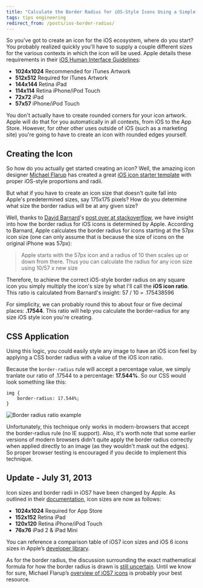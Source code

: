 ```yaml
---
title: "Calculate the Border Radius for iOS-Style Icons Using a Simple Ratio"
tags: tips engineering
redirect_from: /posts/ios-border-radius/
---
```


So you've got to create an icon for the iOS ecosystem, where do you start? You probably realized quickly you'll have to supply a couple different sizes for the various contexts in which the icon will be used. Apple details these requirements in their [iOS Human Interface Guidelines][iconSizes]:

- **1024x1024** Recommended for iTunes Artwork
- **512x512** Required for iTunes Artwork
- **144x144** Retina iPad
- **114x114** Retina iPhone/iPod Touch
- **72x72** iPad
- **57x57** iPhone/iPod Touch

You don't actually have to create rounded corners for your icon artwork. Apple will do that for you automatically in all contexts, from iOS to the App Store. However, for other other uses outside of iOS (such as a marketing site) you're going to have to create an icon with rounded edges yourself.

## Creating the Icon

So how do you actually get started creating an icon? Well, the amazing icon designer [Michael Flarup][Flarup] has created a great [iOS icon starter template][template] with proper iOS-style proportions and radii.

But what if you have to create an icon size that doesn't quite fall into Apple's predetermined sizes, say 175x175 pixels? How do you determine what size the border radius will be at any given size?

Well, thanks to [David Barnard][Barnard]'s [post over at stackoverflow][stackoverflow], we have insight into how the border radius for iOS icons is determined by Apple. According to Barnard, Apple calculates the border radius for icons starting at the 57px icon size (one can only assume that is because the size of icons on the original iPhone was 57px):

> Apple starts with the 57px icon and a radius of 10 then scales up or down from there. Thus you can calculate the radius for any icon size using 10/57 x new size

Therefore, to achieve the correct iOS-style border radius on any square icon you simply multiply the icon's size by what I'll call the **iOS icon ratio**. This ratio is calculated from Barnard's insight: 57 / 10 = .175438596

For simplicity, we can probably round this to about four or five decimal places: **.17544**. This ratio will help you calculate the border-radius for any size iOS style icon you're creating.

## CSS Application

Using this logic, you could easily style any image to have an iOS icon feel by applying a CSS border radius with a value of the iOS icon ratio.

Because the `border-radius` rule will accept a percentage value, we simply tranlate our ratio of .17544 to a percentage: **17.544%**. So our CSS would look something like this:

	img {
		border-radius: 17.544%;
	}

![Border radius ratio example](https://cdn.jim-nielsen.com/blog/2012/border-radius-ratio.png)

Unfortunately, this technique only works in modern-browsers that accept the border-radius rule (no IE support). Also, it's worth note that some earlier versions of modern browsers didn't quite apply the border radius correctly when applied directly to an image (as they wouldn't mask out the edges). So proper browser testing is encouraged if you decide to implement this technique.

## Update - July 31, 2013

Icon sizes and border radii in iOS7 have been changed by Apple. As outlined in their [documentation][newIconSizes], icon sizes are now as follows:

- **1024x1024** Required for App Store
- **152x152** Retina iPad
- **120x120** Retina iPhone/iPod Touch
- **76x76** iPad 2 & iPad Mini

You can reference a comparison table of iOS7 icon sizes and iOS 6 icons sizes in Apple’s [developer library][developerLibrary].

As for the border radius, the discussion surrounding the exact mathematical formula for how the border radius is drawn is [still uncertain](http://www.mani.de/backstage/?p=483). Until we know for sure, Michael Flarup’s [overview of iOS7 icons](http://www.pixelresort.com/blog/start-making-ios-7-icons-with-the-app-icon-template-3-0/) is probably your best resource.

[Flarup]: http://www.pixelresort.com/
[template]: http://appicontemplate.com/
[iconSizes]: http://developer.apple.com/library/ios/#documentation/userexperience/conceptual/mobilehig/IconsImages/IconsImages.html
[corners]: http://developer.apple.com/library/ios/#documentation/userexperience/conceptual/mobilehig/IconsImages/IconsImages.html
[Barnard]: https://twitter.com/drbarnard
[stackoverflow]: http://stackoverflow.com/questions/2105289/iphone-app-icons-exact-radius/10239376#10239376
[newIconSizes]: https://developer.apple.com/library/prerelease/ios/documentation/UserExperience/Conceptual/MobileHIG/IconMatrix.html#//apple_ref/doc/uid/TP40006556-CH27-SW1
[developerLibrary]: https://developer.apple.com/library/prerelease/ios/documentation/iPhone/Conceptual/iPhoneOSProgrammingGuide/App-RelatedResources/App-RelatedResources.html#//apple_ref/doc/uid/TP40007072-CH6-SW1
